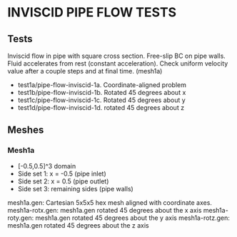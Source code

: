 INVISCID PIPE FLOW TESTS
========================

## Tests

Inviscid flow in pipe with square cross section. Free-slip BC on pipe walls.
Fluid accelerates from rest (constant acceleration). Check uniform velocity
value after a couple steps and at final time. (mesh1a)

* test1a/pipe-flow-inviscid-1a. Coordinate-aligned problem
* test1b/pipe-flow-inviscid-1b. Rotated 45 degrees about x
* test1c/pipe-flow-inviscid-1c. Rotated 45 degrees about y
* test1d/pipe-flow-inviscid-1d. rotated 45 degrees about z

Meshes
------

### Mesh1a
* [-0.5,0.5]^3 domain
* Side set 1: x = -0.5 (pipe inlet)
* Side set 2: x = 0.5 (pipe outlet)
* Side set 3: remaining sides (pipe walls)

mesh1a.gen: Cartesian 5x5x5 hex mesh aligned with coordinate axes.
mesh1a-rotx.gen: mesh1a.gen rotated 45 degrees about the x axis
mesh1a-roty.gen: mesh1a.gen rotated 45 degrees about the y axis
mesh1a-rotz.gen: mesh1a.gen rotated 45 degrees about the z axis
